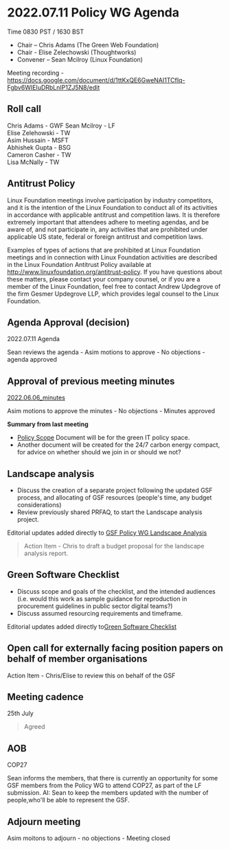 # 2022.07.11 Policy WG Agenda

Time 0830 PST / 1630 BST

- Chair – Chris Adams (The Green Web Foundation)
- Chair - Elise Zelechowski (Thoughtworks)
- Convener –  Sean Mcilroy (Linux Foundation)

Meeting recording - https://docs.google.com/document/d/1ttKxQE6GweNAI1TCfIq-Fgbv6WIEIuDRbLnIP1ZJ5N8/edit
  
## Roll call

Chris Adams - GWF
Sean Mcilroy - LF <br>
Elise Zelehowski - TW<br>
Asim Hussain - MSFT<br>
Abhishek Gupta - BSG<br>
Cameron Casher - TW<br>
Lisa McNally - TW

## Antitrust Policy
Linux Foundation meetings involve participation by industry competitors, and it is the intention of the Linux Foundation to conduct all of its activities in accordance with applicable antitrust and competition laws. It is therefore extremely important that attendees adhere to meeting agendas, and be aware of, and not participate in, any activities that are prohibited under applicable US state, federal or foreign antitrust and competition laws.

Examples of types of actions that are prohibited at Linux Foundation meetings and in connection with Linux Foundation activities are described in the Linux Foundation Antitrust Policy available at http://www.linuxfoundation.org/antitrust-policy. If you have questions about these matters, please contact your company counsel, or if you are a member of the Linux Foundation, feel free to contact Andrew Updegrove of the firm Gesmer Updegrove LLP, which provides legal counsel to the Linux Foundation.
  
## Agenda Approval (decision) 

2022.07.11 Agenda

Sean reviews the agenda - Asim motions to approve - No objections - agenda approved
  
## Approval of previous meeting minutes

[2022.06.06_minutes](https://github.com/Green-Software-Foundation/policy_wg/blob/main/Agenda_Minutes/2022/2022.06.06_Minutes.md)

Asim motions to approve the minutes - No objections - Minutes approved

**Summary from last meeting**

- [Policy Scope](https://docs.google.com/document/d/1dE-cz7vlZwrOG9Fnw5-43VSLhoHu7qZaoHtsurabSkI/edit) Document will be for the green IT policy space.
- Another document will be created for the 24/7 carbon energy compact, for advice on whether should we join in or should we not?

## Landscape analysis

 - Discuss the creation of a separate project following the updated GSF process, and allocating of GSF resources (people's time, any budget considerations)
 - Review previously shared PRFAQ, to start the Landscape analysis project.

Editorial updates added directly to [GSF Policy WG Landscape Analysis](https://docs.google.com/document/d/1fLespnMFXw4CjVqmcZ9ktxRsIw76ierQhNliERFQAXw/edit#heading=h.y3a83wfbu9ac)

> Action Item - Chris to draft a budget proposal for the landscape analysis report.

## Green Software Checklist

- Discuss scope and goals of the checklist, and the intended audiences (i.e. would this work as sample guidance for reproduction in procurement guidelines in public sector digital teams?)
- Discuss assumed resourcing requirements and timeframe.

Editorial updates added directly to[Green Software Checklist](https://docs.google.com/document/d/1dtkj1g8dOxlkpu9xw2AeTE1v28y2CCD9rWzspUVTUwU/edit)

## Open call for externally facing position papers on behalf of member organisations

Action Item - Chris/Elise to review this on behalf of the GSF

## Meeting cadence
25th July

> Agreed

## AOB  

COP27

Sean informs the members, that there is currently an opportunity for some GSF members from the Policy WG to attend COP27, as part of the LF submission.
AI: Sean to keep the members updated with the number of people,who'll be able to represent the GSF.

## Adjourn meeting

Asim moitons to adjourn - no objections - Meeting closed
  
